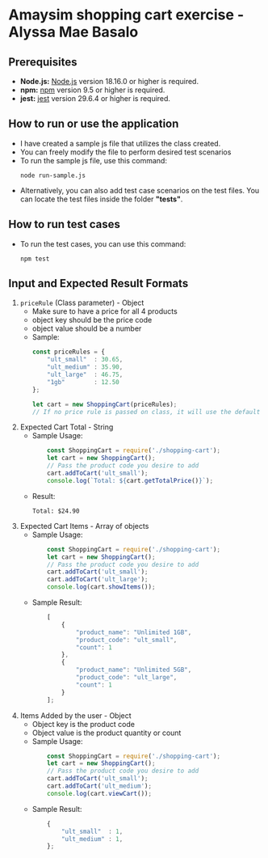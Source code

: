 # Amaysim shopping cart exercise - Alyssa Mae Basalo

## Prerequisites
- **Node.js:** [Node.js](https://nodejs.org/) version 18.16.0 or higher is required.
- **npm:** [npm](https://www.npmjs.com/) version 9.5 or higher is required.
- **jest:** [jest](https://github.com/jestjs/jest) version 29.6.4 or higher is required.

## How to run or use the application
- I have created a sample js file that utilizes the class created. 
- You can freely modify the file to perform desired test scenarios
- To run the sample js file, use this command:
    ```
    node run-sample.js
    ```
-  Alternatively, you can also add test case scenarios on the test files. You can locate the test files inside the folder **"tests"**.

## How to run test cases
- To run the test cases, you can use this command:
    ```
    npm test
    ```

## Input and Expected Result Formats
1. `priceRule` (Class parameter) - Object
    - Make sure to have a price for all 4 products
    - object key should be the price code
    - object value should be a number
    - Sample:
        ```javascript
        const priceRules = {
            "ult_small"  : 30.65,
            "ult_medium" : 35.90,
            "ult_large"  : 46.75,
            "1gb"        : 12.50
        };

        let cart = new ShoppingCart(priceRules);
        // If no price rule is passed on class, it will use the default price object declared in `shopping-cart-constants.js`
        ```
2. Expected Cart Total - String
    - Sample Usage:
        ```javascript
            const ShoppingCart = require('./shopping-cart');
            let cart = new ShoppingCart();
            // Pass the product code you desire to add
            cart.addToCart('ult_small');
            console.log(`Total: ${cart.getTotalPrice()}`);
        ```
    - Result:
        ```
        Total: $24.90
        ```
3. Expected Cart Items - Array of objects
    - Sample Usage:
        ```javascript
            const ShoppingCart = require('./shopping-cart');
            let cart = new ShoppingCart();
            // Pass the product code you desire to add
            cart.addToCart('ult_small');
            cart.addToCart('ult_large');
            console.log(cart.showItems());
        ```
    - Sample Result:
        ```javascript
            [
                {
                    "product_name": "Unlimited 1GB",
                    "product_code": "ult_small",
                    "count": 1
                },
                {
                    "product_name": "Unlimited 5GB",
                    "product_code": "ult_large",
                    "count": 1
                }
            ];
        ```
4. Items Added by the user - Object
    - Object key is the product code
    - Object value is the product quantity or count
    - Sample Usage:
        ```javascript
            const ShoppingCart = require('./shopping-cart');
            let cart = new ShoppingCart();
            // Pass the product code you desire to add
            cart.addToCart('ult_small');
            cart.addToCart('ult_medium');
            console.log(cart.viewCart());
        ```
    - Sample Result:
        ```javascript
            {
                "ult_small"  : 1,
                "ult_medium" : 1,
            };
        ```

